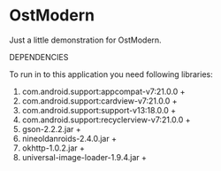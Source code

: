 # OstModern
Just a little demonstration for OstModern. 

DEPENDENCIES 

To run in to this application you need following libraries:

1. com.android.support:appcompat-v7:21.0.0 +
2. com.android.support:cardview-v7:21.0.0 +
3. com.android.support:support-v13:18.0.0 +
4. com.android.support:recyclerview-v7:21.0.0 +
5. gson-2.2.2.jar +
6. nineoldanroids-2.4.0.jar +
7. okhttp-1.0.2.jar +
8. universal-image-loader-1.9.4.jar +
